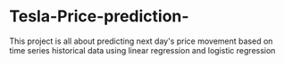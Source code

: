 # Tesla-Price-prediction-
This project is all about predicting next day's price movement based on time series historical data using linear regression and logistic regression
